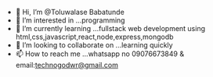- 👋 Hi, I’m @Toluwalase Babatunde
- 👀 I’m interested in ...programming
- 🌱 I’m currently learning ...fullstack web development using html,css,javascript,react,node,express,mongodb
- 💞️ I’m looking to collaborate on ...learning quickly
- 📫 How to reach me ...whatsapp no 09076673849 & email:technogodwr@gmail.com
<!---
Techboy07/Techboy07 is a ✨ special ✨ repository because its `README.md` (this file) appears on your GitHub profile.
You can click the Preview link to take a look at your changes.
--->
